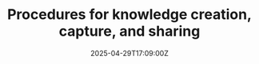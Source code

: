 ---
title: Procedures for knowledge creation, capture, and sharing
linkTitle: Procedures for knowledge creation, capture, and sharing
date: '2025-04-29T17:09:00Z'
weight: 1
description: Standardized processes for knowledge creation, capture, and sharing are
  established to support organizational learning and growth, utilizing tools like
  Notion for documentation, promoting internal communication, and ensuring compliance
  with knowledge management standards and data protection regulations.
draft: false
ref: procedures-for-knowledge-creation-capture-and-sharing
---